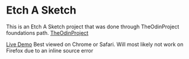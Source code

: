 # Etch A Sketch
This is an Etch A Sketch project that was done through TheOdinProject foundations path.
[TheOdinProject](https://www.theodinproject.com/paths/foundations/courses/foundations/lessons/etch-a-sketch-project)

[Live Demo](https://ckharrison.github.io/Etch-A-Sketch/)
Best viewed on Chrome or Safari. Will most likely not work on Firefox due to an inline source error